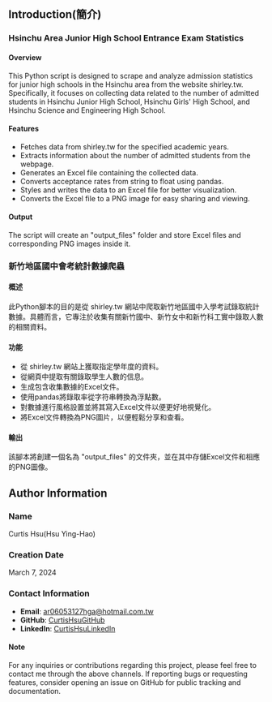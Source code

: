 ## Introduction(簡介)

### Hsinchu Area Junior High School Entrance Exam Statistics
#### Overview
This Python script is designed to scrape and analyze admission statistics for junior high schools in the Hsinchu area from the website shirley.tw. Specifically, it focuses on collecting data related to the number of admitted students in Hsinchu Junior High School, Hsinchu Girls' High School, and Hsinchu Science and Engineering High School.

#### Features
* Fetches data from shirley.tw for the specified academic years.
* Extracts information about the number of admitted students from the webpage.
* Generates an Excel file containing the collected data.
* Converts acceptance rates from string to float using pandas.
* Styles and writes the data to an Excel file for better visualization.
* Converts the Excel file to a PNG image for easy sharing and viewing.

#### Output
The script will create an "output_files" folder and store Excel files and corresponding PNG images inside it.

###  新竹地區國中會考統計數據爬蟲
#### 概述
此Python腳本的目的是從 shirley.tw 網站中爬取新竹地區國中入學考試錄取統計數據。具體而言，它專注於收集有關新竹國中、新竹女中和新竹科工實中錄取人數的相關資料。

#### 功能
* 從 shirley.tw 網站上獲取指定學年度的資料。
* 從網頁中提取有關錄取學生人數的信息。
* 生成包含收集數據的Excel文件。
* 使用pandas將錄取率從字符串轉換為浮點數。
* 對數據進行風格設置並將其寫入Excel文件以便更好地視覺化。
* 將Excel文件轉換為PNG圖片，以便輕鬆分享和查看。

#### 輸出
該腳本將創建一個名為 "output_files" 的文件夾，並在其中存儲Excel文件和相應的PNG圖像。

## Author Information

### Name
Curtis Hsu(Hsu Ying-Hao)

### Creation Date
March 7, 2024

### Contact Information
- **Email**: ar06053127hga@hotmail.com.tw
- **GitHub**: [CurtisHsuGitHub](https://github.com/Curtis081)
- **LinkedIn**: [CurtisHsuLinkedIn](https://www.linkedin.com/in/yinghaohsu/)

#### Note
For any inquiries or contributions regarding this project, please feel free to contact me through the above channels. If reporting bugs or requesting features, consider opening an issue on GitHub for public tracking and documentation.
